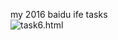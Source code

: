 my 2016 baidu ife tasks<br/>
![task6.html](https://github.com/standself/2016-baidu-ife/tree/master/image/task6.jpg)
